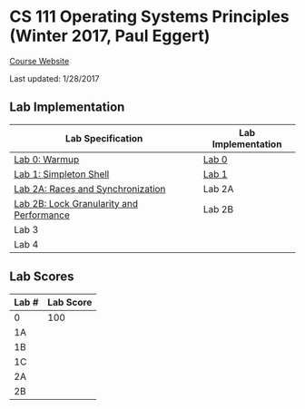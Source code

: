 # CS 111 Operating Systems Principles (Winter 2017, Paul Eggert)

[Course Website](http://web.cs.ucla.edu/classes/winter17/cs111/index.html)

Last updated: 1/28/2017

## Lab Implementation
Lab Specification | Lab Implementation
----------------- | ------------------
[Lab 0: Warmup](http://web.cs.ucla.edu/classes/winter17/cs111/labs/project0.html) | [Lab 0](https://github.com/jerrylzy/CS111/tree/master/Lab/Lab0)
[Lab 1: Simpleton Shell](http://web.cs.ucla.edu/classes/winter17/cs111/assign/lab1.html) | [Lab 1](https://github.com/jerrylzy/CS111/tree/master/Lab/Lab1) 
[Lab 2A: Races and Synchronization](http://web.cs.ucla.edu/classes/winter17/cs111/labs/CS111newProject2A.html) | Lab 2A  
[Lab 2B: Lock Granularity and Performance](http://web.cs.ucla.edu/classes/winter17/cs111/labs/CS111newProject2B.html) | Lab 2B 
Lab 3 | 
Lab 4 | 

## Lab Scores
Lab # | Lab Score
----- | ---------
0 | 100
1A |
1B |
1C |
2A |
2B |



